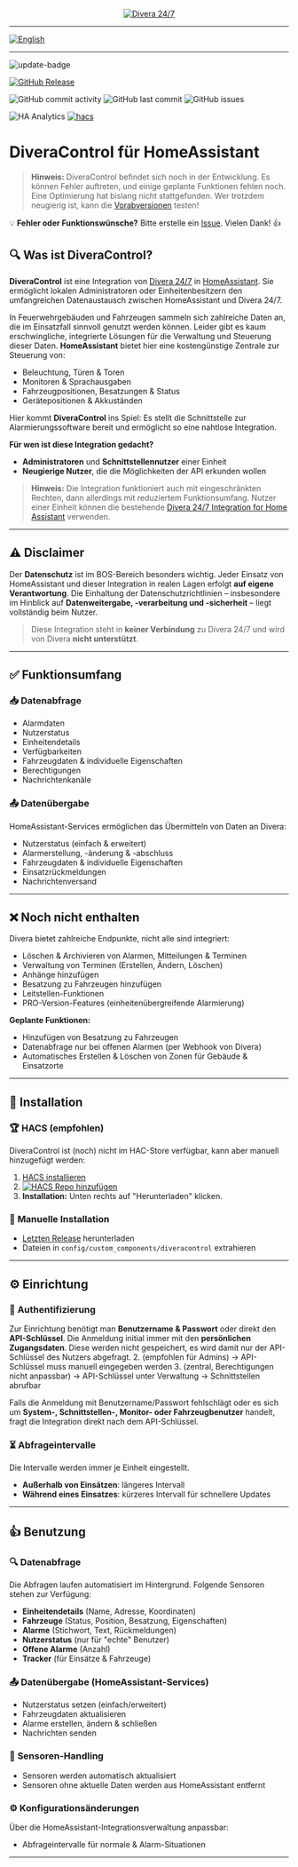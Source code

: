 <p align="center">
  <a href="https://www.divera247.com">
    <img src="https://www.divera247.com/downloads/grafik/divera247_logo_800.png" alt="Divera 24/7">
  </a>
</p>

---

[![English](https://img.shields.io/badge/🇬🇧%20English-README.en.md-blue?style=flat-square)](README.en.md)

---

![update-badge](https://img.shields.io/github/last-commit/moehrem/diveracontrol?label=last%20update)

[![GitHub Release](https://img.shields.io/github/v/release/moehrem/DiveraControl?sort=semver)](https://github.com/moehrem/DiveraControl/releases)
<!-- [![GitHub Release Date](https://img.shields.io/github/release-date/moehrem/DiveraControl)](https://github.com/moehrem/DiveraControl/releases) -->
<!-- ![GitHub Downloads (all assets, latest release)](https://img.shields.io/github/downloads/moehrem/DiveraControl/latest/total?label=Downloads%20latest%20Release)
![GitHub Workflow Status](https://img.shields.io/github/actions/workflow/status/moehrem/DiveraControl/ci_pipeline.yml?branch=main) -->

![GitHub commit activity](https://img.shields.io/github/commit-activity/m/moehrem/DiveraControl)
![GitHub last commit](https://img.shields.io/github/last-commit/moehrem/DiveraControl)
![GitHub issues](https://img.shields.io/github/issues/moehrem/DiveraControl)

![HA Analytics](https://img.shields.io/badge/dynamic/json?url=https%3A%2F%2Fanalytics.home-assistant.io%2Fcustom_integrations.json&query=%24.diveracontrol.total&label=Active%20Installations)
[![hacs](https://img.shields.io/badge/HACS-Integration-blue.svg)](https://github.com/hacs/integration)

# DiveraControl für HomeAssistant

> **Hinweis:** DiveraControl befindet sich noch in der Entwicklung. Es können Fehler auftreten, und einige geplante Funktionen fehlen noch. Eine Optimierung hat bislang nicht stattgefunden. Wer trotzdem neugierig ist, kann die [Vorabversionen](https://github.com/moehrem/DiveraControl/releases) testen!

💡 **Fehler oder Funktionswünsche?** Bitte erstelle ein [Issue](https://github.com/moehrem/DiveraControl/issues). Vielen Dank! 👍

## 🔍 Was ist DiveraControl?

**DiveraControl** ist eine Integration von [Divera 24/7](https://www.divera247.com) in [HomeAssistant](https://www.home-assistant.io/). Sie ermöglicht lokalen Administratoren oder Einheitenbesitzern den umfangreichen Datenaustausch zwischen HomeAssistant und Divera 24/7.

In Feuerwehrgebäuden und Fahrzeugen sammeln sich zahlreiche Daten an, die im Einsatzfall sinnvoll genutzt werden können. Leider gibt es kaum erschwingliche, integrierte Lösungen für die Verwaltung und Steuerung dieser Daten. **HomeAssistant** bietet hier eine kostengünstige Zentrale zur Steuerung von:
- Beleuchtung, Türen & Toren
- Monitoren & Sprachausgaben
- Fahrzeugpositionen, Besatzungen & Status
- Gerätepositionen & Akkuständen

Hier kommt **DiveraControl** ins Spiel: Es stellt die Schnittstelle zur Alarmierungssoftware bereit und ermöglicht so eine nahtlose Integration.

**Für wen ist diese Integration gedacht?**
- **Administratoren** und **Schnittstellennutzer** einer Einheit
- **Neugierige Nutzer**, die die Möglichkeiten der API erkunden wollen

> **Hinweis:** Die Integration funktioniert auch mit eingeschränkten Rechten, dann allerdings mit reduziertem Funktionsumfang. Nutzer einer Einheit können die bestehende [Divera 24/7 Integration for Home Assistant](https://github.com/fwmarcel/home-assistant-divera) verwenden.

---

## ⚠️ Disclaimer

Der **Datenschutz** ist im BOS-Bereich besonders wichtig. Jeder Einsatz von HomeAssistant und dieser Integration in realen Lagen erfolgt **auf eigene Verantwortung**. Die Einhaltung der Datenschutzrichtlinien – insbesondere im Hinblick auf **Datenweitergabe, -verarbeitung und -sicherheit** – liegt vollständig beim Nutzer.

> Diese Integration steht in **keiner Verbindung** zu Divera 24/7 und wird von Divera **nicht unterstützt**.

---

## ✅ Funktionsumfang

### 📥 **Datenabfrage**
- Alarmdaten
- Nutzerstatus
- Einheitendetails
- Verfügbarkeiten
- Fahrzeugdaten & individuelle Eigenschaften
- Berechtigungen
- Nachrichtenkanäle

### 📤 **Datenübergabe**
HomeAssistant-Services ermöglichen das Übermitteln von Daten an Divera:
- Nutzerstatus (einfach & erweitert)
- Alarmerstellung, -änderung & -abschluss
- Fahrzeugdaten & individuelle Eigenschaften
- Einsatzrückmeldungen
- Nachrichtenversand

---

## ❌ Noch nicht enthalten
Divera bietet zahlreiche Endpunkte, nicht alle sind integriert:
- Löschen & Archivieren von Alarmen, Mitteilungen & Terminen
- Verwaltung von Terminen (Erstellen, Ändern, Löschen)
- Anhänge hinzufügen
- Besatzung zu Fahrzeugen hinzufügen
- Leitstellen-Funktionen
- PRO-Version-Features (einheitenübergreifende Alarmierung)

**Geplante Funktionen:**
- Hinzufügen von Besatzung zu Fahrzeugen
- Datenabfrage nur bei offenen Alarmen (per Webhook von Divera)
- Automatisches Erstellen & Löschen von Zonen für Gebäude & Einsatzorte

---

## 📂 Installation

### 🏆 **HACS (empfohlen)**
DiveraControl ist (noch) nicht im HAC-Store verfügbar, kann aber manuell hinzugefügt werden:

1. [HACS installieren](https://www.hacs.xyz/docs/use/)
2. [![HACS Repo hinzufügen](https://my.home-assistant.io/badges/hacs_repository.svg)](https://my.home-assistant.io/redirect/hacs_repository/?owner=moehrem&repository=diveracontrol&category=Integration)
3. **Installation:** Unten rechts auf "Herunterladen" klicken.

### 🔧 **Manuelle Installation**
- [Letzten Release](https://github.com/moehrem/DiveraControl/releases/latest) herunterladen
- Dateien in `config/custom_components/diveracontrol` extrahieren

---

## ⚙️ Einrichtung

### 🔑 **Authentifizierung**
Zur Einrichtung benötigt man **Benutzername & Passwort** oder direkt den **API-Schlüssel**. Die Anmeldung initial immer mit den **persönlichen Zugangsdaten**. Diese werden nicht gespeichert, es wird damit nur der API-Schlüssel des Nutzers abgefragt.
2.  (empfohlen für Admins) → API-Schlüssel muss manuell eingegeben werden
3.  (zentral, Berechtigungen nicht anpassbar) → API-Schlüssel unter Verwaltung → Schnittstellen abrufbar

Falls die Anmeldung mit Benutzername/Passwort fehlschlägt oder es sich um **System-, Schnittstellen-, Monitor- oder Fahrzeugbenutzer** handelt, fragt die Integration direkt nach dem API-Schlüssel.

### ⏳ **Abfrageintervalle**
Die Intervalle werden immer je Einheit eingestellt.
- **Außerhalb von Einsätzen**: längeres Intervall
- **Während eines Einsatzes**: kürzeres Intervall für schnellere Updates

---

## 👍 Benutzung

### 🔍 **Datenabfrage**
Die Abfragen laufen automatisiert im Hintergrund. Folgende Sensoren stehen zur Verfügung:
- **Einheitendetails** (Name, Adresse, Koordinaten)
- **Fahrzeuge** (Status, Position, Besatzung, Eigenschaften)
- **Alarme** (Stichwort, Text, Rückmeldungen)
- **Nutzerstatus** (nur für "echte" Benutzer)
- **Offene Alarme** (Anzahl)
- **Tracker** (für Einsätze & Fahrzeuge)

### 📤 **Datenübergabe** (HomeAssistant-Services)
- Nutzerstatus setzen (einfach/erweitert)
- Fahrzeugdaten aktualisieren
- Alarme erstellen, ändern & schließen
- Nachrichten senden

### 🔄 **Sensoren-Handling**
- Sensoren werden automatisch aktualisiert
- Sensoren ohne aktuelle Daten werden aus HomeAssistant entfernt

### ⚙️ **Konfigurationsänderungen**
Über die HomeAssistant-Integrationsverwaltung anpassbar:
- Abfrageintervalle für normale & Alarm-Situationen

---

